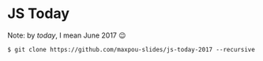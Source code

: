 # JS Today

Note: by *today*, I mean June 2017 :wink:

```
$ git clone https://github.com/maxpou-slides/js-today-2017 --recursive
```
